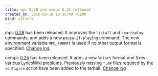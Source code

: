 ```yaml
---
title: mpc 0.28 and ncmpc 0.25 released
created_at: 2016-08-18 13:16:49 +0200
kind: article
---
```


mpc [0.28](/download/mpc/0/mpc-0.28.tar.xz) has
been released.
It improves the `listall` and `searchplay` commands, and adds a new
`pause-if-playing` command.  The new environment variable `MPC_FORMAT`
is used if no other output format is specified.
[Change log](https://raw.githubusercontent.com/MusicPlayerDaemon/mpc/v0.28/NEWS)

ncmpc [0.25](/download/ncmpc/0/ncmpc-0.25.tar.xz) has
been released.
It adds a new `%disc%` format and fixes various LyricsWiki problems.
Previously missing `*.m4` files required by the `configure` script
have been added to the tarball.
[Change log](https://raw.githubusercontent.com/MusicPlayerDaemon/ncmpc/v0.25/NEWS)
